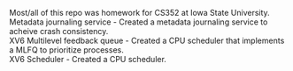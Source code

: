 Most/all of this repo was homework for CS352 at Iowa State University.  
Metadata journaling service - Created a metadata journaling service to acheive crash consistency.  
XV6 Multilevel feedback queue - Created a CPU scheduler that implements a MLFQ to prioritize processes.  
XV6 Scheduler - Created a CPU scheduler.

